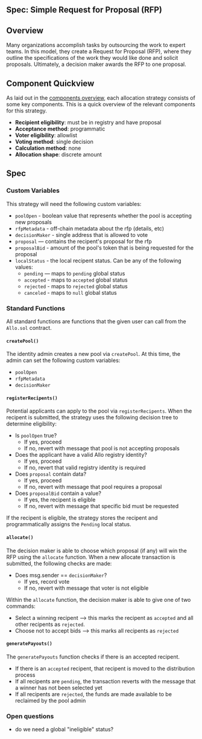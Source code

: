 Spec: Simple Request for Proposal (RFP)
---------------------------------

## Overview 
Many organizations accomplish tasks by outsourcing the work to expert teams. In this model, they create a Request for Proposal (RFP), where they outline the specifications of the work they would like done and solicit proposals. Ultimately, a decision maker awards the RFP to one proposal. 

## Component Quickview
As laid out in the [components overview](https://docs.google.com/document/d/1qoOP07oMKzUCyfb4HbnyeD6ZYEQa004i5Zwqoy7-Ox8/edit), each allocation strategy consists of some key components. This is a quick overview of the relevant components for this strategy.
- **Recipient eligibility**: must be in registry and have proposal
- **Acceptance method**: programmatic
- **Voter eligibility**: allowlist
- **Voting method**: single decision
- **Calculation method**: none
- **Allocation shape**: discrete amount

## Spec
### Custom Variables
This strategy will need the following custom variables:
- `poolOpen` - boolean value that represents whether the pool is accepting new proposals
- `rfpMetadata` - off-chain metadata about the rfp (details, etc)
- `decisionMaker` - single address that is allowed to vote
- `proposal` — contains the recipent's proposal for the rfp
- `proposalBid` - amount of the pool's token that is being requested for the proposal
- `localStatus` - the local recipent status. Can be any of the following values:
    - `pending` — maps to `pending` global status
    - `accepted` - maps to `accepted` global status
    - `rejected` - maps to `rejected` global status
    - `canceled` - maps to `null` global status

### Standard Functions
All standard functions are functions that the given user can call from the `Allo.sol` contract.
#### `createPool()`
The identity admin creates a new pool via `createPool`. At this time, the admin can set the following custom variables:
- `poolOpen`
- `rfpMetadata`
- `decisionMaker`

#### `registerRecipents()`
Potential applicants can apply to the pool via `registerRecipents`. When the recipent is submitted, the strategy uses the following decision tree to determine eligibility:

- Is `poolOpen` true?
    - If yes, proceed
    - If no, revert with message that pool is not accepting proposals
- Does the applicant have a valid Allo registry identity?
    - If yes, proceed
    - If no, revert that valid registry identity is required
- Does `proposal` contain data? 
    - If yes, proceed
    - If no, revert with message that pool requires a proposal
- Does `proposalBid` contain a value?
    - If yes, the recipent is eligible
    - If no, revert with message that specific bid must be requested

If the recipent is eligible, the strategy stores the recipent and programmatically assigns the `Pending` local status.

#### `allocate()`
The decision maker is able to choose which proposal (if any) will win the RFP using the `allocate` function. When a new allocate transaction is submitted, the following checks are made:
- Does msg.sender == `decisionMaker`?
    - If yes, record vote
    - If no, revert with message that voter is not eligible

Within the `allocate` function, the decision maker is able to give one of two commands:
- Select a winning recipent —> this marks the recipent as `accepted` and all other recipents as `rejected`.
- Choose not to accept bids —> this marks all recipents as `rejected`

#### `generatePayouts()`
The `generatePayouts` function checks if there is an accepted recipent.
- If there is an `accepted` recipent, that recipent is moved to the distribution process
- If all recipents are `pending`, the transaction reverts with the message that a winner has not been selected yet
- If all recipents are `rejected`, the funds are made available to be reclaimed by the pool admin

### Open questions
- do we need a global "ineligible" status?